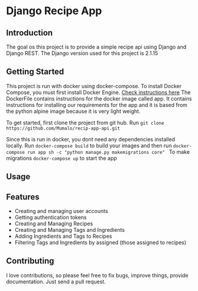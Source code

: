 # Django Recipe App

## Introduction
The goal os this project is to provide a simple recipe api using Django and Django REST.
The Django version used for this project is 2.1.15


## Getting Started

This project is run with docker using docker-compose. To install Docker Compose, you must first install
Docker Engine. [Check instructions here](https://docs.docker.com/compose/install/)
The DockerFile contains instructions for the docker image called app. It contains instructions for installing 
our requirements for the app and it is based from the python alpine image because it is very light weight. 

To get started, first clone the project from git hub. Run
  ```git clone https://github.com/Mumalo/recip-app-api.git```
  
Since this is run in docker, you dont need any dependencies installed locally. 
Run ```docker-compose build``` to build your images and then run 
    ```docker-compose run app sh -c "python manage.py makemigrations core" ``` To make migrations
    ```docker-compose up``` to start the app
    
## Usage


## Features

* Creating and managing user accounts
* Getting authentication tokens
* Creating and Managing Recipes
* Creating and Managing Tags and Ingredients
* Adding Ingredients and Tags to Recipes
* Filtering Tags and Ingredients by assigned (those assigned to recipes)

## Contributing
I love contributions, so please feel free to fix bugs, improve things, provide documentation. Just send a pull request.
